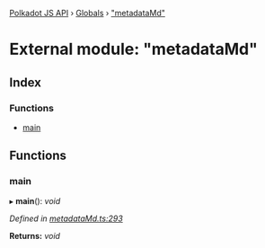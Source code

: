 [Polkadot JS API](../README.md) › [Globals](../globals.md) › ["metadataMd"](_metadatamd_.md)

# External module: "metadataMd"

## Index

### Functions

* [main](_metadatamd_.md#main)

## Functions

###  main

▸ **main**(): *void*

*Defined in [metadataMd.ts:293](https://github.com/polkadot-js/api/blob/d9ee39f36/packages/typegen/src/metadataMd.ts#L293)*

**Returns:** *void*

